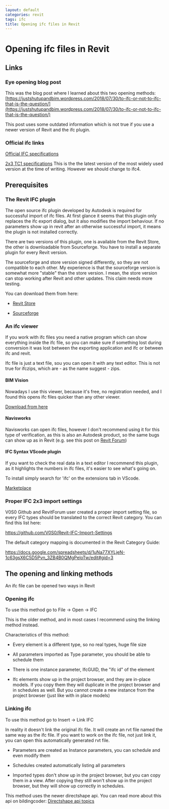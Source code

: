 ```yaml
---
layout: default
categories: revit
tags: ifc
title: Opening ifc files in Revit
---
```


# Opening ifc files in Revit

## Links

### Eye opening blog post

This was the blog post where I learned about this two opening methods: [https://justshutupandbim.wordpress.com/2018/07/30/to-ifc-or-not-to-ifc-that-is-the-question/](https://justshutupandbim.wordpress.com/2018/07/30/to-ifc-or-not-to-ifc-that-is-the-question/)

This post uses some outdated information which is not true if you use a newer version of Revit and the ifc plugin.

### Official ifc links

[Official IFC specifications](https://technical.buildingsmart.org/standards/ifc/ifc-schema-specifications/)

[2x3 TC1 specifications](https://standards.buildingsmart.org/IFC/RELEASE/IFC2x3/TC1/HTML/) This is the the latest version of the most widely used version at the time of writing. However we should change to ifc4.

## Prerequisites

### The Revit IFC plugin

The open source ifc plugin developed by Autodesk is required for successful import of ifc files. At first glance it seems that this plugin only replaces the ifc export dialog, but it also modifies the import behaviour. If no parameters show up in revit after an otherwise successful import, it means the plugin is not installed correctly. 

There are two versions of this plugin, one is available from the Revit Store, the other is downloadable from Sourceforge. You have to install a separate plugin for every Revit version.

The sourceforge and store version signed differently, so they are not compatible to each other. My experience is that the sourceforge version is somewhat more "stable" than the store version. I mean, the store version can stop working after Revit and other updates. This claim needs more testing.

You can download them from here:

- [Revit Store](https://apps.autodesk.com/All/en/List/Search?isAppSearch=True&searchboxstore=All&facet=&collection=&sort=&query=ifc)

- [Sourceforge](https://sourceforge.net/projects/ifcexporter/files/)

### An ifc viewer

If you work with ifc files you need a native program which can show everything inside the ifc file, so you can make sure if something lost during conversion it was lost between the exporting application and ifc or between ifc and revit.

Ifc file is just a text file, sou you can open it with any text editor. This is not true for ifczips, which are - as the name suggest - zips.

#### BIM Vision

Nowadays I use this viewer, because it's free, no registration needed, and I found this opens ifc files quicker than any other viewer.

[Download from here](https://bimvision.eu/en/download/)

#### Navisworks

Navisworks can open ifc files, however I don't recommend using it for this type of verification, as this is also an Autodesk product, so the same bugs can show up as in Revit (e.g. see this post on [Revit Forum](https://revitforum.org/showthread.php/42408-IFC-color-for-material-not-working-for-floors-that-are-cut))

#### IFC Syntax VScode plugin

If you want to check the real data in a text editor I recommend this plugin, as it highlights the numbers in ifc files, it's easier to see what's going on.

To install simply search for 'ifc' on the extensions tab in VScode.

[Marketplace](https://marketplace.visualstudio.com/items?itemName=alanrynne.ifc-syntax)

### Proper IFC 2x3 import settings

V0S0 Github and RevitForum user created a proper import setting file, so every IFC types should be translated to the correct Revit category. You can find this list here:

https://github.com/V0S0/Revit-IFC-Import-Settings

The default category mapping is documented in the Revit Category Guide:

https://docs.google.com/spreadsheets/d/1uNa77XYLjeN-1c63gsX6C5D5Pvn_3ZB4B0QMgPeloTw/edit#gid=3

## The opening and linking methods

An ifc file can be opened two ways in Revit

### Opening ifc

To use this method go to File -> Open -> IFC

This is the older method, and in most cases I recommend using the linking method instead.

Characteristics of this method:

- Every element is a different type, so no real types, huge file size

- All parameters imported as Type parameter, you should be able to schedule them

- There is one instance parameter, IfcGUID, the "ifc id" of the element

- Ifc elements show up in the project browser, and they are in-place models. If you copy them they will duplicate in the project browser and in schedules as well. But you cannot create a new instance from the project browser (just like with in place models)

### Linking ifc

To use this method go to Insert -> Link IFC

In reality it doesn't link the original ifc file. It will create an rvt file named the same way as the ifc file. If you want to work on the ifc file, not just link it, you can open this automatically generated rvt file.

- Parameters are created as Instance parameters, you can schedule and even modify them

- Schedules created automatically listing all parameters

- Imported types don't show up in the project browser, but you can copy them in a view. After copying they still won't show up in the project browser, but they will show up correctly in schedules.

This method uses the newer directshape api. You can read more about this api on bildingcoder: [Directshape api topics](https://thebuildingcoder.typepad.com/blog/about-the-author.html#5.50)
